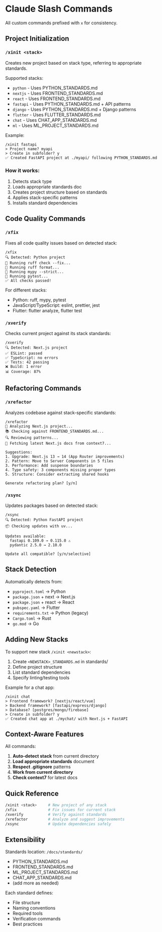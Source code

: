 # Claude Slash Commands

All custom commands prefixed with `x` for consistency.

## Project Initialization

### `/xinit <stack>`
Creates new project based on stack type, referring to appropriate standards.

Supported stacks:
- `python` - Uses PYTHON_STANDARDS.md
- `nextjs` - Uses FRONTEND_STANDARDS.md  
- `react` - Uses FRONTEND_STANDARDS.md
- `fastapi` - Uses PYTHON_STANDARDS.md + API patterns
- `django` - Uses PYTHON_STANDARDS.md + Django patterns
- `flutter` - Uses FLUTTER_STANDARDS.md
- `chat` - Uses CHAT_APP_STANDARDS.md
- `ml` - Uses ML_PROJECT_STANDARDS.md

Example:
```
/xinit fastapi
> Project name? myapi
> Create in subfolder? y
✅ Created FastAPI project at ./myapi/ following PYTHON_STANDARDS.md
```

### How it works:
1. Detects stack type
2. Loads appropriate standards doc
3. Creates project structure based on standards
4. Applies stack-specific patterns
5. Installs standard dependencies

## Code Quality Commands

### `/xfix`
Fixes all code quality issues based on detected stack:
```
/xfix
🔍 Detected: Python project
🔧 Running ruff check --fix...
🔧 Running ruff format...
🔧 Running mypy --strict...
🧪 Running pytest...
✅ All checks passed!
```

For different stacks:
- Python: ruff, mypy, pytest
- JavaScript/TypeScript: eslint, prettier, jest
- Flutter: flutter analyze, flutter test

### `/xverify`
Checks current project against its stack standards:
```
/xverify
🔍 Detected: Next.js project
✅ ESLint: passed
✅ TypeScript: no errors
✅ Tests: 42 passing
❌ Build: 1 error
📊 Coverage: 87%
```

## Refactoring Commands

### `/xrefactor`
Analyzes codebase against stack-specific standards:
```
/xrefactor
📂 Analyzing Next.js project...
📚 Checking against FRONTEND_STANDARDS.md...
🔍 Reviewing patterns...
📡 Fetching latest Next.js docs from context7...

Suggestions:
1. Upgrade: Next.js 13 → 14 (App Router improvements)
2. Pattern: Move to Server Components in 5 files
3. Performance: Add suspense boundaries
4. Type safety: 3 components missing proper types
5. Structure: Consider extracting shared hooks

Generate refactoring plan? [y/n]
```

### `/xsync`
Updates packages based on detected stack:
```
/xsync
🔍 Detected: Python FastAPI project
📦 Checking updates with uv...
  
Updates available:
  fastapi 0.109.0 → 0.115.0 ⚠️
  pydantic 2.5.0 → 2.10.0
  
Update all compatible? [y/n/selective]
```

## Stack Detection

Automatically detects from:
- `pyproject.toml` → Python
- `package.json` + next → Next.js
- `package.json` + react → React
- `pubspec.yaml` → Flutter
- `requirements.txt` → Python (legacy)
- `Cargo.toml` → Rust
- `go.mod` → Go

## Adding New Stacks

To support new stack `/xinit <newstack>`:
1. Create `<NEWSTACK>_STANDARDS.md` in standards/
2. Define project structure
3. List standard dependencies
4. Specify linting/testing tools

Example for a chat app:
```
/xinit chat
> Frontend framework? [nextjs/react/vue]
> Backend framework? [fastapi/express/django]  
> Database? [postgres/mongo/firebase]
> Create in subfolder? y
✅ Created chat app at ./mychat/ with Next.js + FastAPI
```

## Context-Aware Features

All commands:
1. **Auto-detect stack** from current directory
2. **Load appropriate standards** document
3. **Respect .gitignore** patterns
4. **Work from current directory**
5. **Check context7** for latest docs

## Quick Reference

```bash
/xinit <stack>     # New project of any stack
/xfix              # Fix issues for current stack
/xverify           # Verify against standards
/xrefactor         # Analyze and suggest improvements
/xsync             # Update dependencies safely
```

## Extensibility

Standards location: `/docs/standards/`
- PYTHON_STANDARDS.md
- FRONTEND_STANDARDS.md  
- ML_PROJECT_STANDARDS.md
- CHAT_APP_STANDARDS.md
- (add more as needed)

Each standard defines:
- File structure
- Naming conventions
- Required tools
- Verification commands
- Best practices